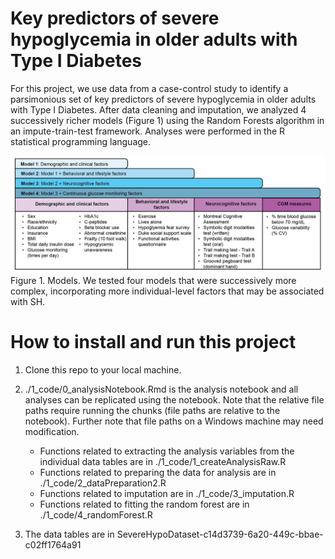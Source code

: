 # Key predictors of severe hypoglycemia in older adults with Type I Diabetes

For this project, we use data from a case-control study to identify a parsimonious set of key predictors of severe hypoglycemia in older adults with Type I Diabetes. After data cleaning and imputation, we analyzed 4 successively richer models (Figure 1) using the Random Forests algorithm in an impute-train-test framework. Analyses were performed in the R statistical programming language. 

![Figure 1](/4_images/figure1.png)
Figure 1. Models. We tested four models that were successively more complex, incorporating more individual-level factors that may be associated with SH. 

# How to install and run this project

  1. Clone this repo to your local machine.
  2. ./1_code/0_analysisNotebook.Rmd is the analysis notebook and all analyses can be replicated using the notebook. Note that the relative file paths require running the chunks (file paths are relative to the notebook). Further note that file paths on a Windows machine may need modification. 
      * Functions related to extracting the analysis variables from the individual data tables are in ./1_code/1_createAnalysisRaw.R
      * Functions related to preparing the data for analysis are in ./1_code/2_dataPreparation2.R
      * Functions related to imputation are in ./1_code/3_imputation.R
      * Functions related to fitting the random forest are in ./1_code/4_randomForest.R
  
  3. The data tables are in SevereHypoDataset-c14d3739-6a20-449c-bbae-c02ff1764a91
